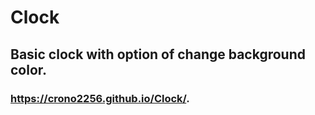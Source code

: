 # Clock

## Basic clock with option of change background color.

### https://crono2256.github.io/Clock/.
